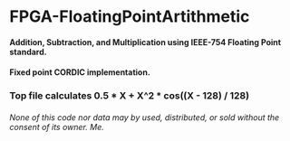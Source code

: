 # FPGA-FloatingPointArtithmetic
#### Addition, Subtraction, and Multiplication using IEEE-754 Floating Point standard.

#### Fixed point CORDIC implementation.

### Top file calculates 0.5 * X + X^2 * cos((X - 128) / 128)



###### None of this code nor data may by used, distributed, or sold without the consent of its owner. Me.
